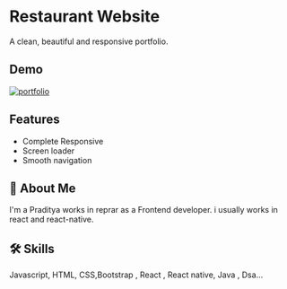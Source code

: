 # Restaurant Website

A clean, beautiful and responsive portfolio.

## Demo

[![portfolio](https://img.shields.io/badge/my_portfolio-000?style=for-the-badge&logo=ko-fi&logoColor=white)](https://pensive-colden-a5ccbe.netlify.app/)

## Features

- Complete Responsive
- Screen loader
- Smooth navigation

## 🚀 About Me

I'm a Praditya works in reprar as a Frontend developer. i usually works in react and react-native.

## 🛠 Skills

Javascript, HTML, CSS,Bootstrap , React , React native, Java , Dsa...
